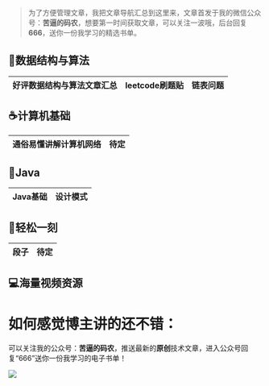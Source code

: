 > 为了方便管理文章，我把文章导航汇总到这里来，文章首发于我的微信公众号：**苦逼的码农**，想要第一时间获取文章，可以关注一波哦，后台回复**666**，送你一份我学习的精选书单。

## :tophat:数据结构与算法 ##


好评数据结构与算法文章汇总 | leetcode刷题贴 | 链表问题
---|---|---




## :coffee:计算机基础 ##


通俗易懂讲解计算机网络 | 待定
---|---


## :page_facing_up:Java ##


Java基础 | 设计模式
---|---


## :christmas_tree:轻松一刻 ##


段子 | 待定
---|---

## :computer:海量视频资源 ##




# 如何感觉博主讲的还不错： #

可以关注我的公众号：**苦逼的码农**，推送最新的**原创**技术文章，进入公众号回复“666”送你一份我学习的电子书单！

![](http://pizj3hugp.bkt.clouddn.com/FkNF5tILTvuHKy9hnfcXA8yBNTBn)














